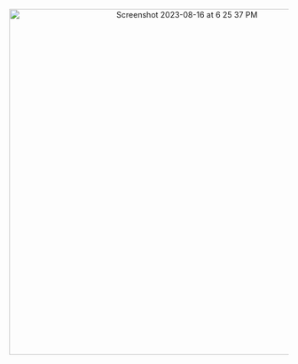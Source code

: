 <p align="center">
  <img width="625" alt="Screenshot 2023-08-16 at 6 25 37 PM" src="https://github.com/comeonaman/react-weatherapp/assets/102567339/1ea6b0dc-8c88-4157-b0e1-493bd50f7529">
</p>
